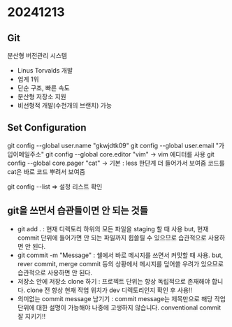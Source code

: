 # 20241213 

## Git

분산형 버전관리 시스템

- Linus Torvalds 개발
- 업계 1위
- 단순 구조, 빠른 속도
- 분산형 저장소 지원
- 비선형적 개발(수천개의 브랜치) 가능

## Set Configuration
git config --global user.name "gkwjdtk09"
git config --global user.email "가입이메일주소"
git config --global core.editor "vim" -> vim 에디터를 사용
git config --global core.pager "cat" -> 기본 : less 한단계 더 들어가서 보여줌 코드를 cat은 바로 코드 뿌려서 보여줌

git config --list => 설정 리스트 확인

## git을 쓰면서 습관들이면 안 되는 것들
- git add . : 현재 디렉토리 하위의 모든 파일을 staging 할 때 사용
  but, 현재 commit 단위에 들어가면 안 되는 파일까지 휩쓸릴 수 있으므로 습관적으로 사용하면 안 된다.
- git commit -m "Message" : 쉘에서 바로 메시지를 쓰면서 커밋할 때 사용.
  but, rever commit, merge commit 등의 상황에서 메시지를 덮어쓸 우려가 있으므로 습관적으로 사용하면 안 된다.
- 저장소 안에 저장소 clone 하기 : 프로젝트 단위는 항상 독립적으로 존재해야 합니다. clone 전 항상 현재 작업 위치가 dev 디렉토리인지 확인 후 사용!!
- 의미없는 commit message 남기기 : commit message는 제목만으로 해당 작업 단위에 대한 설명이 가능해야 나중에 고생하지 않습니다. conventional commit 잘 지키기!! 

